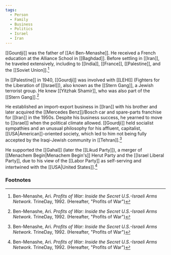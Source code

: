 ```yaml
---
tags:
  - Person
  - Family
  - Business
  - Politics
  - Israel
  - Iran
---
```

[[Gourdji]] was the father of [[Ari Ben-Menashe]]. He received a French education at the Alliance School in [[Baghdad]]. Before settling in [[Iran]], he traveled extensively, including to [[India]], [[France]], [[Palestine]], and the [[Soviet Union]].[^1]

In [[Palestine]] in 1940, [[Gourdji]] was involved with [[LEHI]] (Fighters for the Liberation of [[Israel]]), also known as the [[Stern Gang]], a Jewish terrorist group. He knew [[Yitzhak Shamir]], who was also part of the [[Stern Gang]].[^1]

He established an import-export business in [[Iran]] with his brother and later acquired the [[Mercedes Benz]]/Bosch car and spare-parts franchise for [[Iran]] in the 1950s. Despite his business success, he yearned to move to [[Israel]] when the political climate allowed. [[Gourdji]] held socialist sympathies and an unusual philosophy for his affluent, capitalist, [[USA|American]]-oriented society, which led to him not being fully accepted by the Iraqi-Jewish community in [[Tehran]].[^1]

He supported the [[Gahal]] (later the [[Likud Party]]), a merger of [[Menachem Begin|Menachem Begin's]] Herut Party and the [[Israel Liberal Party]], due to his view of the [[Labor Party]] as self-serving and intertwined with the [[USA|United States]].[^1]

### Footnotes
[^1]: Ben-Menashe, Ari. *Profits of War: Inside the Secret U.S.-Israeli Arms Network*. TrineDay, 1992. (Hereafter, "Profits of War")
